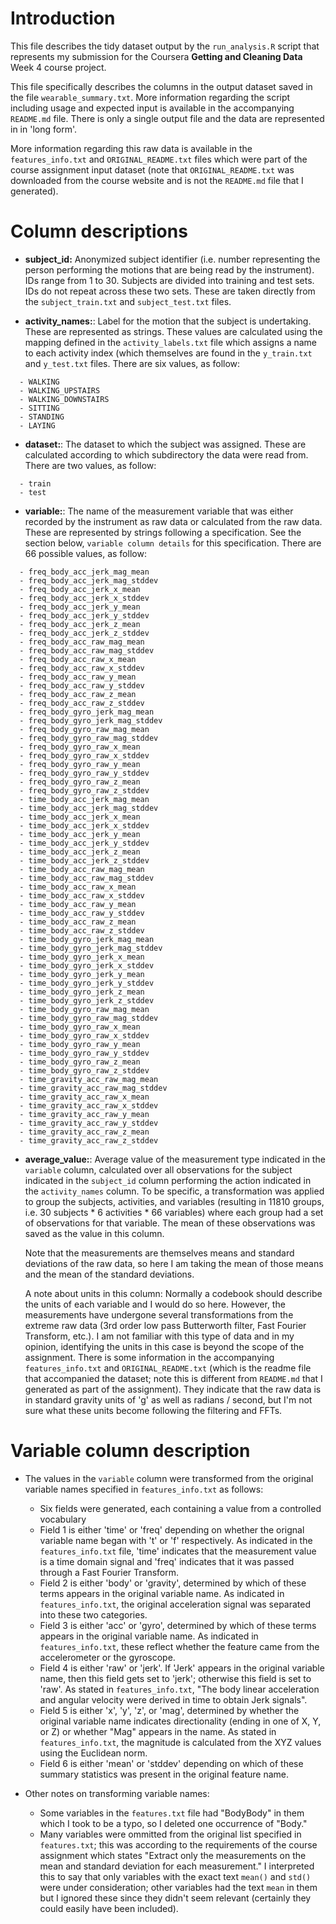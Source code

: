 # Introduction
This file describes the tidy dataset output by the `run_analysis.R` script that represents my
submission for the Coursera **Getting and Cleaning Data** Week 4 course project.

This file specifically describes the columns in the output dataset saved in the file
`wearable_summary.txt`. More information regarding the script including usage and expected input is
available in the accompanying `README.md` file. There is only a single output file and the data are
represented in in 'long form'.

More information regarding this raw data is available in the `features_info.txt` and `ORIGINAL_README.txt`
files which were part of the course assignment input dataset (note that `ORIGINAL_README.txt` was
downloaded from the course website and is not the `README.md` file that I generated).


# Column descriptions
- **subject_id:** Anonymized subject identifier (i.e. number representing the person performing the
  motions that are being read by the instrument). IDs range from 1 to 30. Subjects are divided into
  training and test sets. IDs do not repeat across these two sets. These are taken directly from the
  `subject_train.txt` and `subject_test.txt` files. 

- **activity_names:**: Label for the motion that the subject is undertaking. These are represented
  as strings. These values are calculated using the mapping defined in the `activity_labels.txt`
  file which assigns a name to each activity index (which themselves are found in the `y_train.txt`
  and `y_test.txt` files. There are six values, as follow:
  
```  
  - WALKING
  - WALKING_UPSTAIRS
  - WALKING_DOWNSTAIRS
  - SITTING
  - STANDING
  - LAYING
```
- **dataset:**: The dataset to which the subject was assigned. These are calculated according to
  which subdirectory the data were read from. There are two values, as follow:
  
```
  - train
  - test
```  

- **variable:**: The name of the measurement variable that was either recorded by the instrument as raw data
  or calculated from the raw data. These are represented by strings following a specification. See
  the section below, `variable column details` for this specification. There are 66 possible values,
  as follow:
  
```
  - freq_body_acc_jerk_mag_mean
  - freq_body_acc_jerk_mag_stddev
  - freq_body_acc_jerk_x_mean
  - freq_body_acc_jerk_x_stddev
  - freq_body_acc_jerk_y_mean
  - freq_body_acc_jerk_y_stddev
  - freq_body_acc_jerk_z_mean
  - freq_body_acc_jerk_z_stddev
  - freq_body_acc_raw_mag_mean
  - freq_body_acc_raw_mag_stddev
  - freq_body_acc_raw_x_mean
  - freq_body_acc_raw_x_stddev
  - freq_body_acc_raw_y_mean
  - freq_body_acc_raw_y_stddev
  - freq_body_acc_raw_z_mean
  - freq_body_acc_raw_z_stddev
  - freq_body_gyro_jerk_mag_mean
  - freq_body_gyro_jerk_mag_stddev
  - freq_body_gyro_raw_mag_mean
  - freq_body_gyro_raw_mag_stddev
  - freq_body_gyro_raw_x_mean
  - freq_body_gyro_raw_x_stddev
  - freq_body_gyro_raw_y_mean
  - freq_body_gyro_raw_y_stddev
  - freq_body_gyro_raw_z_mean
  - freq_body_gyro_raw_z_stddev
  - time_body_acc_jerk_mag_mean
  - time_body_acc_jerk_mag_stddev
  - time_body_acc_jerk_x_mean
  - time_body_acc_jerk_x_stddev
  - time_body_acc_jerk_y_mean
  - time_body_acc_jerk_y_stddev
  - time_body_acc_jerk_z_mean
  - time_body_acc_jerk_z_stddev
  - time_body_acc_raw_mag_mean
  - time_body_acc_raw_mag_stddev
  - time_body_acc_raw_x_mean
  - time_body_acc_raw_x_stddev
  - time_body_acc_raw_y_mean
  - time_body_acc_raw_y_stddev
  - time_body_acc_raw_z_mean
  - time_body_acc_raw_z_stddev
  - time_body_gyro_jerk_mag_mean
  - time_body_gyro_jerk_mag_stddev
  - time_body_gyro_jerk_x_mean
  - time_body_gyro_jerk_x_stddev
  - time_body_gyro_jerk_y_mean
  - time_body_gyro_jerk_y_stddev
  - time_body_gyro_jerk_z_mean
  - time_body_gyro_jerk_z_stddev
  - time_body_gyro_raw_mag_mean
  - time_body_gyro_raw_mag_stddev
  - time_body_gyro_raw_x_mean
  - time_body_gyro_raw_x_stddev
  - time_body_gyro_raw_y_mean
  - time_body_gyro_raw_y_stddev
  - time_body_gyro_raw_z_mean
  - time_body_gyro_raw_z_stddev
  - time_gravity_acc_raw_mag_mean
  - time_gravity_acc_raw_mag_stddev
  - time_gravity_acc_raw_x_mean
  - time_gravity_acc_raw_x_stddev
  - time_gravity_acc_raw_y_mean
  - time_gravity_acc_raw_y_stddev
  - time_gravity_acc_raw_z_mean
  - time_gravity_acc_raw_z_stddev
```
- **average_value:**: Average value of the measurement type indicated in the `variable` column,
  calculated over all observations for the subject indicated in the `subject_id` column performing
  the action indicated in the `activity_names` column. To be specific, a transformation was applied
  to group the subjects, activities, and variables (resulting in 11810 groups, i.e. 30 subjects * 6
  activities * 66 variables) where each group had a set of observations for that variable. The mean
  of these observations was saved as the value in this column.
  
  Note that the measurements are themselves means and standard deviations of the raw data, so here I
  am taking the mean of those means and the mean of the standard deviations.
  
  A note about units in this column: Normally a codebook should describe the units of each
  variable and I would do so here. However, the measurements have undergone several transformations
  from the extreme raw data (3rd order low pass Butterworth filter, Fast Fourier Transform,
  etc.). I am not familiar with this type of data and in my opinion, identifying the units in this
  case is beyond the scope of the assignment. There is some information in the accompanying
  `features_info.txt` and `ORIGINAL_README.txt` (which is the readme file that accompanied the dataset; note
  this is different from `README.md` that I generated as part of the assignment). They indicate that
  the raw data is in standard gravity units of 'g' as well as radians / second, but I'm not sure
  what these units become following the filtering and FFTs.


# Variable column description
- The values in the `variable` column were transformed from the original variable names specified in
  `features_info.txt` as follows:
  - Six fields were generated, each containing a value from a controlled vocabulary
  - Field 1 is either 'time' or 'freq' depending on whether the orignal variable name began with 't'
    or 'f' respectively. As indicated in the `features_info.txt` file, 'time' indicates that the
    measurement value is a time domain signal and 'freq' indicates that it was passed through a Fast
    Fourier Transform.
  - Field 2 is either 'body' or 'gravity', determined by which of these terms appears in the original
    variable name. As indicated in `features_info.txt`, the original acceleration signal was
    separated into these two categories.
  - Field 3 is either 'acc' or 'gyro', determined by which of these terms appears in the original
    variable name. As indicated in `features_info.txt`, these reflect whether the feature came from
    the accelerometer or the gyroscope.
  - Field 4 is either 'raw' or 'jerk'. If 'Jerk' appears in the original variable name, then this
    field gets set to 'jerk'; otherwise this field is set to 'raw'. As stated in
    `features_info.txt`, "The body linear acceleration and angular velocity were derived in time to
    obtain Jerk signals".
  - Field 5 is either 'x', 'y', 'z', or 'mag', determined by whether the original variable name
    indicates directionality (ending in one of X, Y, or Z) or whether "Mag" appears in the
    name. As stated in `features_info.txt`, the magnitude is calculated from the XYZ values using
    the Euclidean norm.
  - Field 6 is either 'mean' or 'stddev' depending on which of these summary statistics was present
    in the original feature name.

- Other notes on transforming variable names:
  - Some variables in the `features.txt` file had "BodyBody" in them which I took to be a typo, so I
    deleted one occurrence of "Body."
  - Many variables were ommitted from the original list specified in `features.txt`; this was
    according to the requirements of the course assignment which states "Extract only the
    measurements on the mean and standard deviation for each measurement." I interpreted this to say
    that only variables with the exact text `mean()` and `std()` were under consideration; other
    variables had the text `mean` in them but I ignored these since they didn't seem relevant
    (certainly they could easily have been included).







